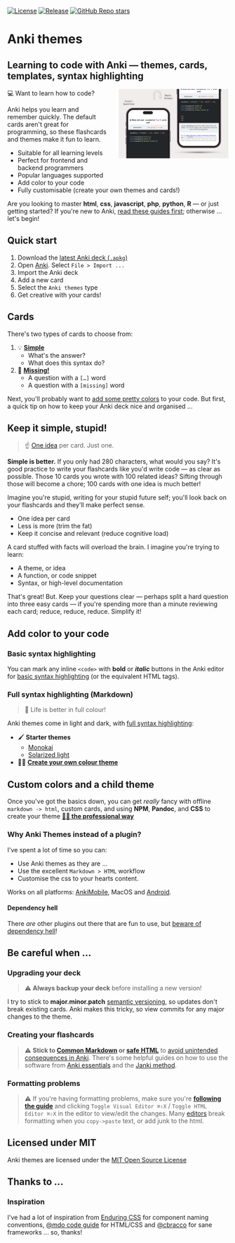 [![License](https://img.shields.io/badge/License-MIT-blue.svg)](license.md)
[![Release](https://img.shields.io/github/release/badlydrawnrob/anki)](https://github.com/badlydrawnrob/anki/releases)
[![GitHub Repo stars](https://img.shields.io/github/stars/badlydrawnrob/anki?style=social)](https://github.com/badlydrawnrob/anki/stargazers)

# Anki themes
## Learning to code with Anki — themes, cards, templates, syntax highlighting

<img align="right" width="250" height="auto" src="./source/media/preview.png" style="padding-left: 20px;">

💻 Want to learn how to code?

Anki helps you learn and remember quickly. The default cards aren't great for programming, so these flashcards and themes make it fun to learn.

- Suitable for all learning levels
- Perfect for frontend and backend programmers
- Popular languages supported
- Add color to your code
- Fully customisable (create your own themes and cards!)

Are you looking to master **html**, **css**, **javascript**, **php**, **python**, **R** — or just getting started? If you're new to Anki, [read these guides first](#inspiration); otherwise ... let's begin!

## Quick start

1. Download the [latest Anki deck (`.apkg`)](https://github.com/badlydrawnrob/anki/releases)
2. Open [Anki](https://apps.ankiweb.net). Select `File > Import ...`
3. Import the Anki deck
4. Add a new card
5. Select the `Anki themes` type
6. Get creative with your cards!


## Cards

There's two types of cards to choose from:

1. 💡 **[Simple](./source/docs/simple/index.md)**
    - What's the answer?
    - What does this syntax do?
2. 🔎 **[Missing!](./source/docs/missing/index.md)**
    - A question with a `[…]` word
    - A question with a `[missing]` word

Next, you'll probably want to [add some pretty colors](#add-color-to-your-code) to your code. But first, a quick tip on how to keep your Anki deck nice and organised ...


## Keep it simple, stupid!

> ☝️ [One idea](https://github.com/badlydrawnrob/anki/issues/41) per card. Just one.

**Simple is better.** If you only had 280 characters, what would you say? It's good practice to write your flashcards like you'd write code — as clear as possible. Those 10 cards you wrote with 100 related ideas? Sifting through those will become a chore; 100 cards with one idea is much better!

Imagine you're stupid, writing for your stupid future self; you'll look back on your flashcards and they'll make perfect sense.

- One idea per card
- Less is more (trim the fat)
- Keep it concise and relevant (reduce cognitive load)

A card stuffed with facts will overload the brain. I imagine you're trying to learn:

- A theme, or idea
- A function, or code snippet
- Syntax, or high-level documentation

That's great! But. Keep your questions clear — perhaps split a hard question into three easy cards — if you're spending more than a minute reviewing each card; reduce, reduce, reduce. Simplify it!


## Add color to your code

### Basic syntax highlighting

You can mark any inline `<code>` with **bold** or _**italic**_ buttons in the Anki editor for [basic syntax highlighting](./source/docs/highlight/index.md#basic-syntax-highlighting) (or the equivalent HTML tags).

### Full syntax highlighting (Markdown)

> 🎨 Life is better in full colour!

Anki themes come in light and dark, with [full syntax highlighting](./source/docs/highlight/index.md#full-syntax-highlighting):

- 🖌️ **Starter themes**
    - [Monokai](https://www.monokai.pro)
    - [Solarized light](https://ethanschoonover.com/solarized/)
- 🧑‍🎨 **[Create your own colour theme](./source/docs/highlight/index.md#customising-themes)**




## Custom colors and a child theme

Once you've got the basics down, you can get _really_ fancy with offline `markdown -> html`, custom cards, and using **NPM**, **Pandoc**, and **CSS** to create your theme **[🧑‍🎓 the professional way](../advanced/index.md)**

### Why Anki Themes instead of a plugin?

I've spent a lot of time so you can:

- Use Anki themes as they are ...
- Use the excellent `Markdown > HTML` workflow
- Customise the css to your hearts content.

Works on all platforms: [AnkiMobile](http://ankisrs.net/docs/AnkiMobile.html), MacOS and [Android](https://github.com/ankidroid/Anki-Android).

#### Dependency hell

There _are_ other plugins out there that are fun to use, but [beware of dependency hell](./source/docs/error/index.md)!



## Be careful when ...

### Upgrading your deck

> ⚠️ **Always backup your deck** before installing a new version!

I try to stick to **major.minor.patch** [semantic versioning](http://semver.org), so updates don't break existing cards. Anki makes this tricky, so view commits for any major changes to the theme.

### Creating your flashcards

> ⚠️ **Stick to [Common Markdown](https://commonmark.org/) or [safe HTML](https://en.wikipedia.org/wiki/HTML_sanitization)** to [avoid unintended consequences in Anki](https://github.com/badlydrawnrob/anki/issues/27). There's some helpful guides on how to use the software from [Anki essentials](http://alexvermeer.com/anki-essentials/) and the [Janki method](http://www.jackkinsella.ie/2011/12/05/janki-method.html).

### Formatting problems

> ⚠️ If you're having formatting problems, make sure you're **[following the guide](#cards)** and clicking `Toggle Visual Editor ⌘⇧X` / `Toggle HTML Editor ⌘⇧X` in the editor to view/edit the changes. Many [editors](https://en.wikipedia.org/wiki/WYSIWYG) break formatting when you `copy->paste` text, or add junk to the html.


## Licensed under MIT

Anki themes are licensed under the [MIT Open Source License](./license.md)


## Thanks to ...

### Inspiration

I've had a lot of inspiration from [Enduring CSS](https://tinyurl.com/yc4pnxyr) for component naming conventions, [@mdo code guide](http://codeguide.co/) for HTML/CSS and [@cbracco](https://github.com/cbracco) for sane frameworks ... so, thanks!
